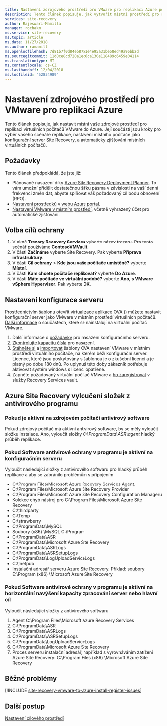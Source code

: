 ```yaml
---
title: Nastavení zdrojového prostředí pro VMware pro replikaci Azure pomocí Azure Site Recovery | Dokumentace Microsoftu
description: Tento článek popisuje, jak vytvořit místní prostředí pro replikaci virtuálních počítačů VMware do Azure pomocí Azure Site Recovery.
services: site-recovery
author: Rajeswari-Mamilla
manager: rochakm
ms.service: site-recovery
ms.topic: article
ms.date: 11/27/2018
ms.author: ramamill
ms.openlocfilehash: 7d81b7f0d84eb8751e4e95a31be58ed49a96bb2d
ms.sourcegitcommit: 11d8ce8cd720a1ec6ca130e118489c6459e04114
ms.translationtype: MT
ms.contentlocale: cs-CZ
ms.lasthandoff: 12/04/2018
ms.locfileid: "52834989"
---
```

# <a name="set-up-the-source-environment-for-vmware-to-azure-replication"></a>Nastavení zdrojového prostředí pro VMware pro replikaci Azure

Tento článek popisuje, jak nastavit místní vaše zdrojové prostředí pro replikaci virtuálních počítačů VMware do Azure. Její součástí jsou kroky pro výběr vašeho scénáře replikace, nastavení místního počítače jako konfigurační server Site Recovery, a automaticky zjišťování místních virtuálních počítačů. 

## <a name="prerequisites"></a>Požadavky

Tento článek předpokládá, že jste již:

- Plánované nasazení díky [Azure Site Recovery Deployment Planner](site-recovery-deployment-planner.md). To vám umožní přidělit dostatečnou šířku pásma v závislosti na vaší denní frekvenci změn dat, abyste splňovat váš požadovaný cíl bodu obnovení (RPO).
- [Nastavení prostředků](tutorial-prepare-azure.md) v [webu Azure portal](http://portal.azure.com).
- [Nastavení VMware v místním prostředí](vmware-azure-tutorial-prepare-on-premises.md), včetně vyhrazený účet pro automatické zjišťování.

## <a name="choose-your-protection-goals"></a>Volba cílů ochrany

1. V okně **Trezory Recovery Services** vyberte název trezoru. Pro tento scénář používáme **ContosoVMVault**.
2. V části **Začínáme** vyberte Site Recovery. Pak vyberte **Příprava infrastruktury**.
3. V části **Cíl ochrany** > **Kde jsou vaše počítače umístěné?** vyberte **Místní**.
4. V části **Kam chcete počítače replikovat?** vyberte **Do Azure**.
5. V části **Máte počítače ve virtuální podobě?** vyberte **Ano, s VMware vSphere Hypervisor**. Pak vyberte **OK**.

## <a name="set-up-the-configuration-server"></a>Nastavení konfigurace serveru

Prostřednictvím šablonu otevřít virtualizace aplikace OVA () můžete nastavit konfigurační server jako VMware v místním prostředí virtuálních počítačů. [Další informace](concepts-vmware-to-azure-architecture.md) o součástech, které se nainstalují na virtuální počítač VMware.

1. Další informace o [požadavky](vmware-azure-deploy-configuration-server.md#prerequisites) pro nasazení konfiguračního serveru.
2. [Zkontrolujte kapacitu čísla](vmware-azure-deploy-configuration-server.md#capacity-planning) pro nasazení.
3. [Stáhněte si](vmware-azure-deploy-configuration-server.md#download-the-template) a [importovat](vmware-azure-deploy-configuration-server.md#import-the-template-in-vmware) šablony OVA nastavení VMware v místním prostředí virtuálního počítače, na kterém běží konfigurační server. Licence, které jsou poskytovány s šablonou je o zkušební licenci a je platný po dobu 180 dnů. Po uplynutí této doby zákazník potřebuje aktivovat systém windows s licencí opatřené.
4. Zapněte požadovaný virtuální počítač VMware a [ho zaregistrovat](vmware-azure-deploy-configuration-server.md#register-the-configuration-server-with-azure-site-recovery-services) v služby Recovery Services vault.

## <a name="azure-site-recovery-folder-exclusions-from-antivirus-program"></a>Azure Site Recovery vyloučení složek z antivirového programu

### <a name="if-antivirus-software-is-active-on-source-machine"></a>Pokud je aktivní na zdrojovém počítači antivirový software

Pokud zdrojový počítač má aktivní antivirový software, by se měly vyloučit složku instalace. Ano, vyloučit složky *C:\ProgramData\ASR\agent* hladký průběh replikace.

### <a name="if-antivirus-software-is-active-on-configuration-server"></a>Pokud Software antivirové ochrany v programu je aktivní na konfiguračním serveru

Vyloučit následující složky z antivirového softwaru pro hladký průběh replikace a aby se zabránilo problémům s připojením

- C:\Program Files\Microsoft Azure Recovery Services Agent.
- C:\Program Files\Microsoft Azure Site Recovery Provider
- C:\Program Files\Microsoft Azure Site Recovery Configuration Manageru 
- Kolekce chyb nástroj pro C:\Program Files\Microsoft Azure Site Recovery 
 - C:\thirdparty
 - C:\Temp
 - C:\strawberry
 - C:\ProgramData\MySQL
 - Soubory (x86) \MySQL C:\Program
 - C:\ProgramData\ASR
 - C:\ProgramData\Microsoft Azure Site Recovery
 - C:\ProgramData\ASRLogs
 - C:\ProgramData\ASRSetupLogs
 - C:\ProgramData\LogUploadServiceLogs
 - C:\Inetpub
 - Instalační adresář serveru Azure Site Recovery. Příklad: soubory E:\Program (x86) \Microsoft Azure Site Recovery

### <a name="if-antivirus-software-is-active-on-scale-out-process-servermaster-target"></a>Pokud Software antivirové ochrany v programu je aktivní na horizontální navýšení kapacity zpracování server nebo hlavní cíl

Vyloučit následující složky z antivirového softwaru

1. Agent C:\Program Files\Microsoft Azure Recovery Services
2. C:\ProgramData\ASR
3. C:\ProgramData\ASRLogs
4. C:\ProgramData\ASRSetupLogs
5. C:\ProgramData\LogUploadServiceLogs
6. C:\ProgramData\Microsoft Azure Site Recovery
7. Proces serveru instalační adresář, například s vyrovnáváním zatížení Azure Site Recovery: C:\Program Files (x86) \Microsoft Azure Site Recovery

## <a name="common-issues"></a>Běžné problémy
[!INCLUDE [site-recovery-vmware-to-azure-install-register-issues](../../includes/site-recovery-vmware-to-azure-install-register-issues.md)]

## <a name="next-steps"></a>Další postup
[Nastavení cílového prostředí](./vmware-azure-set-up-target.md) 
